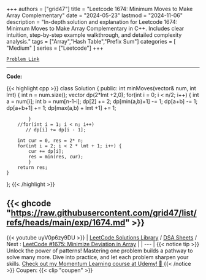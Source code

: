 
+++
authors = ["grid47"]
title = "Leetcode 1674: Minimum Moves to Make Array Complementary"
date = "2024-05-23"
lastmod = "2024-11-06"
description = "In-depth solution and explanation for Leetcode 1674: Minimum Moves to Make Array Complementary in C++. Includes clear intuition, step-by-step example walkthrough, and detailed complexity analysis."
tags = ["Array","Hash Table","Prefix Sum"]
categories = [
    "Medium"
]
series = ["Leetcode"]
+++



[`Problem Link`](https://leetcode.com/problems/minimum-moves-to-make-array-complementary/description/)

---
**Code:**

{{< highlight cpp >}}
class Solution {
public:
    int minMoves(vector<int>& num, int lmt) {
        int n = num.size();
        vector<int> dp(2*lmt +2,0);
        for(int i = 0; i < n/2; i++) {
            int a = num[i];
            int b = num[n-1-i];
            dp[2] += 2;
            dp[min(a,b)+1] -= 1;
            dp[a+b] -= 1;
            dp[a+b+1] += 1;
            dp[max(a,b) + lmt +1] += 1;
            
            }
        //for(int i = 1; i < n; i++)
           // dp[i] += dp[i - 1];
        
        int cur = 0, res = 2* n;
        for(int i = 2; i < 2 * lmt + 1; i++) {
            cur += dp[i];
            res = min(res, cur);
            }
        return res;
    }
};
{{< /highlight >}}

{{< ghcode "https://raw.githubusercontent.com/grid47/list/refs/heads/main/exp/1674.md" >}}
---
{{< youtube uyV0p6zy9DU >}}
| [LeetCode Solutions Library](https://grid47.xyz/leetcode/) / [DSA Sheets](https://grid47.xyz/sheets/) / Next : [LeetCode #1675: Minimize Deviation in Array](https://grid47.xyz/posts/leetcode-1675-minimize-deviation-in-array-solution/) |
| --- |
{{< notice tip >}}
Unlock the power of patterns! Mastering one problem builds a pathway to solve many more. Dive into practice, and let each problem sharpen your skills. [Check out my Momentum Learning course at Udemy! 🚀 ](https://www.udemy.com/course/algorithms-and-data-structures-in-cpp/)
{{< /notice >}}
Coupen: {{< clip "coupen" >}}

